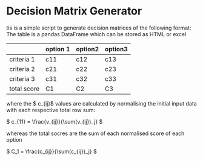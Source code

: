 # Decision Matrix Generator

tis is a simple script to generate decision matrices 
of the following format:
The table is a pandas DataFrame which can be stored as HTML or excel

|            | option 1 | option2 | option3  |
|------------|----------|---------|----------|
| criteria 1 |     c11   |   c12   |   c13   |
| criteria 2 |     c21   |   c22   |   c23   |
| criteria 3 |     c31   |   c32   |   c33   |
| total score | C1 | C2 | C3 |

where the $ c_{ij}$ values are calculated by normalising the initial input data 
with each respective total row sum:

$                                       c_{11} = \frac{v_{ij}}{\sum(v_{ij})_j} $

whereas the total socres are the sum of each normalised score of each option

$                                       C_1 = \frac{c_{ij}}{\sum(c_{ij})_j} $
